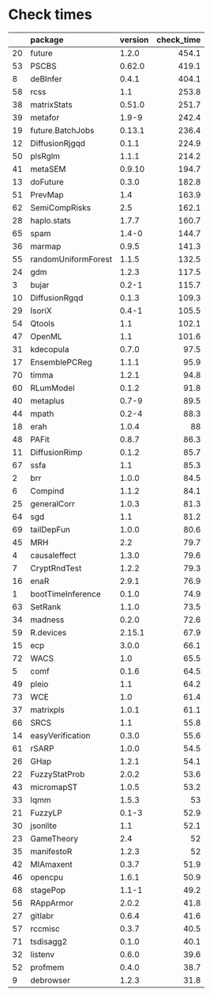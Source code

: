 # Check times

|   |package             |version | check_time|
|:--|:-------------------|:-------|----------:|
|20 |future              |1.2.0   |      454.1|
|53 |PSCBS               |0.62.0  |      419.1|
|8  |deBInfer            |0.4.1   |      404.1|
|58 |rcss                |1.1     |      253.8|
|38 |matrixStats         |0.51.0  |      251.7|
|39 |metafor             |1.9-9   |      242.4|
|19 |future.BatchJobs    |0.13.1  |      236.4|
|12 |DiffusionRjgqd      |0.1.1   |      224.9|
|50 |plsRglm             |1.1.1   |      214.2|
|41 |metaSEM             |0.9.10  |      194.7|
|13 |doFuture            |0.3.0   |      182.8|
|51 |PrevMap             |1.4     |      163.9|
|62 |SemiCompRisks       |2.5     |      162.1|
|28 |haplo.stats         |1.7.7   |      160.7|
|65 |spam                |1.4-0   |      144.7|
|36 |marmap              |0.9.5   |      141.3|
|55 |randomUniformForest |1.1.5   |      132.5|
|24 |gdm                 |1.2.3   |      117.5|
|3  |bujar               |0.2-1   |      115.7|
|10 |DiffusionRgqd       |0.1.3   |      109.3|
|29 |IsoriX              |0.4-1   |      105.5|
|54 |Qtools              |1.1     |      102.1|
|47 |OpenML              |1.1     |      101.6|
|31 |kdecopula           |0.7.0   |       97.5|
|17 |EnsemblePCReg       |1.1.1   |       95.9|
|70 |timma               |1.2.1   |       94.8|
|60 |RLumModel           |0.1.2   |       91.8|
|40 |metaplus            |0.7-9   |       89.5|
|44 |mpath               |0.2-4   |       88.3|
|18 |erah                |1.0.4   |         88|
|48 |PAFit               |0.8.7   |       86.3|
|11 |DiffusionRimp       |0.1.2   |       85.7|
|67 |ssfa                |1.1     |       85.3|
|2  |brr                 |1.0.0   |       84.5|
|6  |Compind             |1.1.2   |       84.1|
|25 |generalCorr         |1.0.3   |       81.3|
|64 |sgd                 |1.1     |       81.2|
|69 |tailDepFun          |1.0.0   |       80.6|
|45 |MRH                 |2.2     |       79.7|
|4  |causaleffect        |1.3.0   |       79.6|
|7  |CryptRndTest        |1.2.2   |       79.3|
|16 |enaR                |2.9.1   |       76.9|
|1  |bootTimeInference   |0.1.0   |       74.9|
|63 |SetRank             |1.1.0   |       73.5|
|34 |madness             |0.2.0   |       72.6|
|59 |R.devices           |2.15.1  |       67.9|
|15 |ecp                 |3.0.0   |       66.1|
|72 |WACS                |1.0     |       65.5|
|5  |comf                |0.1.6   |       64.5|
|49 |pleio               |1.1     |       64.2|
|73 |WCE                 |1.0     |       61.4|
|37 |matrixpls           |1.0.1   |       61.1|
|66 |SRCS                |1.1     |       55.8|
|14 |easyVerification    |0.3.0   |       55.6|
|61 |rSARP               |1.0.0   |       54.5|
|26 |GHap                |1.2.1   |       54.1|
|22 |FuzzyStatProb       |2.0.2   |       53.6|
|43 |micromapST          |1.0.5   |       53.2|
|33 |lqmm                |1.5.3   |         53|
|21 |FuzzyLP             |0.1-3   |       52.9|
|30 |jsonlite            |1.1     |       52.1|
|23 |GameTheory          |2.4     |         52|
|35 |manifestoR          |1.2.3   |         52|
|42 |MIAmaxent           |0.3.7   |       51.9|
|46 |opencpu             |1.6.1   |       50.9|
|68 |stagePop            |1.1-1   |       49.2|
|56 |RAppArmor           |2.0.2   |       41.8|
|27 |gitlabr             |0.6.4   |       41.6|
|57 |rccmisc             |0.3.7   |       40.5|
|71 |tsdisagg2           |0.1.0   |       40.1|
|32 |listenv             |0.6.0   |       39.6|
|52 |profmem             |0.4.0   |       38.7|
|9  |debrowser           |1.2.3   |       31.8|


